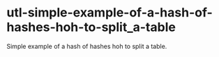 # utl-simple-example-of-a-hash-of-hashes-hoh-to-split_a-table
Simple example of a hash of hashes hoh to split a table.
